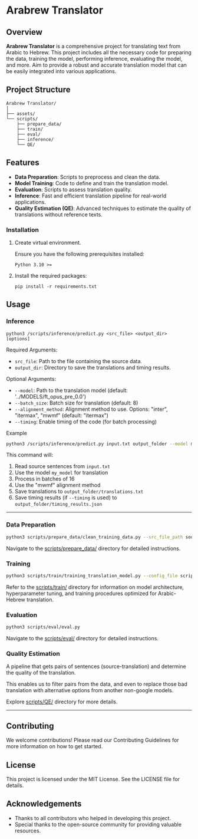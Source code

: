 # Arabrew Translator

## Overview

**Arabrew Translator** is a comprehensive project for translating text from Arabic to Hebrew. This project includes all the necessary code for preparing the data, training the model, performing inference, evaluating the model, and more. Aim to provide a robust and accurate translation model that can be easily integrated into various applications.

## Project Structure

```plaintext
Arabrew Translator/
│
├── assets/
└── scripts/
    ├── prepare_data/
    ├── train/
    ├── eval/
    ├── inference/
    └── QE/
```

## Features

- **Data Preparation**: Scripts to preprocess and clean the data.
- **Model Training**: Code to define and train the translation model.
- **Evaluation**: Scripts to assess translation quality.
- **Inference**: Fast and efficient translation pipeline for real-world applications.
- **Quality Estimation (QE)**: Advanced techniques to estimate the quality of translations without reference texts.


### Installation

1. Create virtual environment.

   Ensure you have the following prerequisites installed:

   `Python 3.10 >= `

2. Install the required packages:
   ```
   pip install -r requirements.txt
   ```

## Usage

### Inference

```
python3 /scripts/inference/predict.py <src_file> <output_dir> [options]
```

Required Arguments:
- `src_file`: Path to the file containing the source data.
- `output_dir`: Directory to save the translations and timing results.

Optional Arguments:
- `--model`: Path to the translation model (default: '../MODELS/ft_opus_pre_0.0')
- `--batch_size`: Batch size for translation (default: 8)
- `--alignment_method`: Alignment method to use. Options: "inter", "itermax", "mwmf" (default: "itermax")
- `--timing`: Enable timing of the code (for batch processing)

Example 

```bash
python3 /scripts/inference/predict.py input.txt output_folder --model my_model --batch_size 16 --alignment_method mwmf --timing
```

This command will:
1. Read source sentences from `input.txt`
2. Use the model `my_model` for translation
3. Process in batches of 16
4. Use the "mwmf" alignment method
5. Save translations to `output_folder/translations.txt`
6. Save timing results (if `--timing` is used) to `output_folder/timing_results.json`

___

### Data Preparation

```bash
python3 scripts/prepare_data/clean_training_data.py --src_file_path source.txt --clean_file_path cleaned_text.txt
```

Navigate to the [scripts/prepare_data/](scripts/prepare_data/README.md) directory for detailed instructions.

### Training

```bash
python3 scripts/train/training_translation_model.py --config_file scripts/train/training_config_example.json --from_scratch
```

Refer to the [scripts/train/](scripts/train/README.md) directory for information on model architecture, hyperparameter tuning, and training procedures optimized for Arabic-Hebrew translation.

### Evaluation

```bash
python3 scripts/eval/eval.py
```

Navigate to the [scripts/eval/](scripts/eval/Readme.md) directory for detailed instructions.

### Quality Estimation

A pipeline that gets pairs of sentences (source-translation) and determine the quality of the translation.

This enables us to filter pairs from the data, and even to replace those
bad translation with alternative options from another non-google models.

Explore [scripts/QE/](scripts/QE/Readme.md) directory for more details.

___

## Contributing
We welcome contributions! Please read our Contributing Guidelines for more information on how to get started.

## License
This project is licensed under the MIT License. See the LICENSE file for details.

## Acknowledgements
* Thanks to all contributors who helped in developing this project.
* Special thanks to the open-source community for providing valuable resources.

